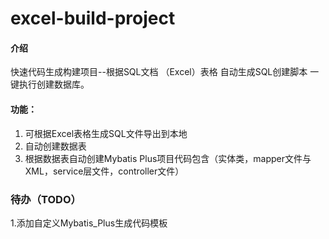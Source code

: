 # excel-build-project

#### 介绍
快速代码生成构建项目--根据SQL文档 （Excel）表格 自动生成SQL创建脚本 一键执行创建数据库。

#### 功能：
1. 可根据Excel表格生成SQL文件导出到本地
2. 自动创建数据表
3. 根据数据表自动创建Mybatis Plus项目代码包含（实体类，mapper文件与XML，service层文件，controller文件）

### 待办（TODO）
1.添加自定义Mybatis_Plus生成代码模板
